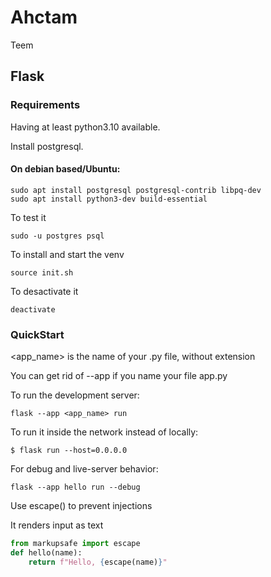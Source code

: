 # Ahctam
Teem

## Flask
### Requirements
Having at least python3.10 available.

Install postgresql.

#### On debian based/Ubuntu:
```
sudo apt install postgresql postgresql-contrib libpq-dev
sudo apt install python3-dev build-essential
```
To test it
```
sudo -u postgres psql
```

To install and start the venv
```
source init.sh
```
To desactivate it
```
deactivate
```

### QuickStart
<app_name> is the name of your .py file, without extension

You can get rid of --app if you name your file app.py

To run the development server:

```
flask --app <app_name> run 
```
To run it inside the network instead of locally:
```
$ flask run --host=0.0.0.0
```
For debug and live-server behavior:
```
flask --app hello run --debug
```
Use escape() to prevent injections

It renders input as text

```python
from markupsafe import escape
def hello(name):
    return f"Hello, {escape(name)}"
```
